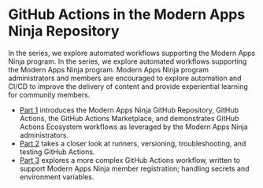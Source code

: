 # GitHub Actions in the Modern Apps Ninja Repository
 
In the series, we explore automated workflows supporting the Modern Apps Ninja program.
In the series, we explore automated workflows supporting the Modern Apps Ninja program. Modern Apps Ninja program administrators and members are encouraged to explore automation and CI/CD to improve the delivery of content and provide experiential learning for community members.  

* [Part 1](./NinjaGitHubActions-part1.md) introduces the Modern Apps Ninja GitHub Repository, GitHub Actions, the GitHub Actions Marketplace, and demonstrates GitHub Actions Ecosystem workflows as leveraged by the Modern Apps Ninja administrators.
* [Part 2](./NinjaGitHubActions-part2.md) takes a closer look at runners, versioning, troubleshooting, and testing GitHub Actions.
* [Part 3](./NinjaGitHubActions-part3.md) explores a more complex GitHub Actions workflow, written to support Modern Apps Ninja member registration; handling secrets and environment variables.
  


